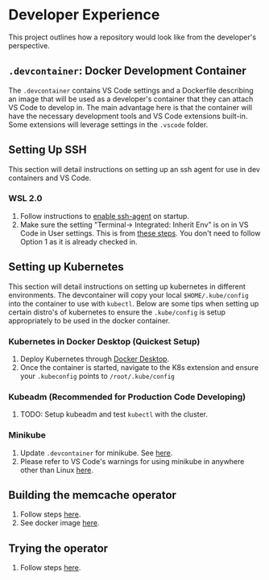 # Developer Experience
This project outlines how a repository would look like from the developer's perspective.

## `.devcontainer`: Docker Development Container
The `.devcontainer` contains VS Code settings and a Dockerfile describing an image that will be used as a developer's container that they can attach VS Code to develop in. The main advantage here is that the container will have the necessary development tools and VS Code extensions built-in. Some extensions will leverage settings in the `.vscode` folder.

## Setting Up SSH
This section will detail instructions on setting up an ssh agent for use in dev containers and VS Code.
### WSL 2.0
1. Follow instructions to [enable ssh-agent](https://code.visualstudio.com/docs/remote/containers#_using-ssh-keys) on startup.
2. Make sure the setting "Terminal-> Integrated: Inherit Env" is on in VS Code in User settings. This is from [these steps](https://code.visualstudio.com/docs/remote/containers-advanced#_adding-environment-variables). You don't need to follow Option 1 as it is already checked in.

## Setting up Kubernetes
This section will detail instructions on setting up kubernetes in different environments. The devcontainer will copy your local `$HOME/.kube/config` into the container to use with `kubectl`. Below are some tips when setting up certain distro's of kubernetes to ensure the `.kube/config` is setup appropriately to be used in the docker container.
### Kubernetes in Docker Desktop (Quickest Setup)
1. Deploy Kubernetes through [Docker Desktop](https://docs.docker.com/desktop/kubernetes/).
2. Once the container is started, navigate to the K8s extension and ensure your `.kubeconfig` points to `/root/.kube/config`

### Kubeadm (Recommended for Production Code Developing)
1. TODO: Setup kubeadm and test `kubectl` with the cluster.

### Minikube
1. Update `.devcontainer` for minikube. See [here](https://github.com/Microsoft/vscode-dev-containers/tree/master/containers/kubernetes-helm#how-it-works--adapting-your-existing-dev-container-config).
2. Please refer to VS Code's warnings for using minikube in anywhere other than Linux [here](https://github.com/Microsoft/vscode-dev-containers/tree/master/containers/kubernetes-helm#a-note-on-minkube-or-otherwise-using-a-local-cluster).

## Building the memcache operator
1. Follow steps [here](https://sdk.operatorframework.io/docs/building-operators/golang/quickstart/).
2. See docker image [here](https://docker.io/r/patelr3/memcached-operator).

## Trying the operator
1. Follow steps [here](https://docker.io/r/patelr3/memcached-operator).
